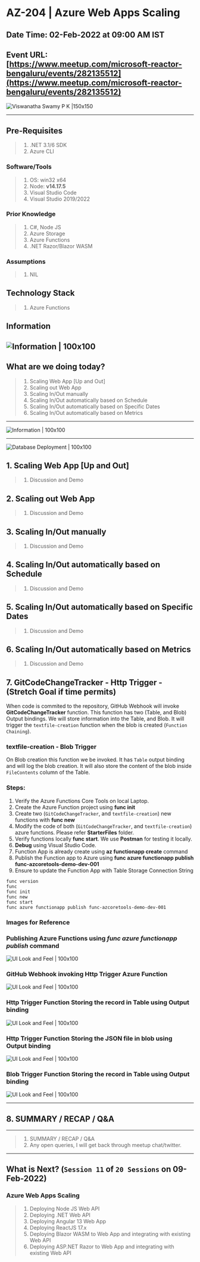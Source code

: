 # AZ-204 | Azure Web Apps Scaling

## Date Time: 02-Feb-2022 at 09:00 AM IST

## Event URL: [https://www.meetup.com/microsoft-reactor-bengaluru/events/282135512](https://www.meetup.com/microsoft-reactor-bengaluru/events/282135512)

![Viswanatha Swamy P K |150x150](./Documentation/Images/ViswanathaSwamyPK.PNG)

---

## Pre-Requisites

> 1. .NET 3.1/6 SDK
> 1. Azure CLI

### Software/Tools

> 1. OS: win32 x64
> 1. Node: **v14.17.5**
> 1. Visual Studio Code
> 1. Visual Studio 2019/2022

### Prior Knowledge

> 1. C#, Node JS
> 1. Azure Storage
> 1. Azure Functions
> 1. .NET Razor/Blazor WASM

### Assumptions

> 1. NIL

## Technology Stack

> 1. Azure Functions

## Information

## ![Information | 100x100](./Documentation/Images/Information.PNG)

## What are we doing today?

> 1. Scaling Web App [Up and Out]
> 1. Scaling out Web App
> 1. Scaling In/Out manually
> 1. Scaling In/Out automatically based on Schedule
> 1. Scaling In/Out automatically based on Specific Dates
> 1. Scaling In/Out automatically based on Metrics

---

![Information | 100x100](./Documentation/Images/SeatBelt.PNG)

---

![Database Deployment | 100x100](./Documentation/Images/1DatabaseDeployment.PNG)

## 1. Scaling Web App [Up and Out]

> 1. Discussion and Demo

## 2. Scaling out Web App

> 1. Discussion and Demo

## 3. Scaling In/Out manually

> 1. Discussion and Demo


## 4. Scaling In/Out automatically based on Schedule

> 1. Discussion and Demo

## 5. Scaling In/Out automatically based on Specific Dates

> 1. Discussion and Demo

## 6. Scaling In/Out automatically based on Metrics

> 1. Discussion and Demo

## 7. GitCodeChangeTracker - Http Trigger - (**Stretch Goal** if time permits)

When code is commited to the repository, GitHub Webhook will invoke **GitCodeChangeTracker** function. This function has two (Table, and Blob) Output  bindings. We will store information into the Table, and Blob. It will trigger the `textfile-creation` function when the blob is created (`Function Chaining`).

### textfile-creation - Blob Trigger
On Blob creation this function we be invoked. It has `Table` output binding and will log the blob creation. It will also store the content of the blob inside `FileContents` column of the Table.

### Steps:

1. Verify the Azure Functions Core Tools on local Laptop.
1. Create the Azure Function project using **func init**
1. Create two (`GitCodeChangeTracker`, and `textfile-creation`) new functions with **func new**
1. Modify the code of both (`GitCodeChangeTracker`, and `textfile-creation`) azure functions. Please refer **StarterFiles** folder.
1. Verify functions locally **func start**. We use **Postman** for testing it locally.
1. **Debug** using Visual Studio Code.
1. Function App is already create using **az functionapp create** command
1. Publish the Function app to Azure using **func azure functionapp publish func-azcoretools-demo-dev-001**
1. Ensure to update the Function App with Table Storage Connection String

```
func version
func
func init
func new
func start
func azure functionapp publish func-azcoretools-demo-dev-001
```

### Images for Reference

### Publishing Azure Functions using _func azure functionapp publish_ command

![UI Look and Feel | 100x100](./Documentation/Images/Github-Func-WebHook-Img1.PNG)

### GitHub Webhook invoking Http Trigger Azure Function

![UI Look and Feel | 100x100](./Documentation/Images/Github-Func-WebHook-Img2.PNG)

### Http Trigger Function Storing the record in Table using Output binding

![UI Look and Feel | 100x100](./Documentation/Images/Github-Func-WebHook-Img3.PNG)

### Http Trigger Function Storing the JSON file in blob using Output binding

![UI Look and Feel | 100x100](./Documentation/Images/Github-Func-WebHook-Img4.PNG)

### Blob Trigger Function Storing the record in Table using Output binding

![UI Look and Feel | 100x100](./Documentation/Images/Github-Func-WebHook-Img5.PNG)

---

## 8. SUMMARY / RECAP / Q&A

---

> 1. SUMMARY / RECAP / Q&A
> 2. Any open queries, I will get back through meetup chat/twitter.

---

## What is Next? (`Session 11` of `20 Sessions` on 09-Feb-2022)

### Azure Web Apps Scaling

> 1. Deploying Node JS Web API
> 1. Deploying .NET Web API
> 1. Deploying Angular 13 Web App
> 1. Deploying ReactJS 17.x
> 1. Deploying Blazor WASM to Web App and integrating with existing Web API
> 1. Deploying ASP.NET Razor to Web App and integrating with existing Web API

